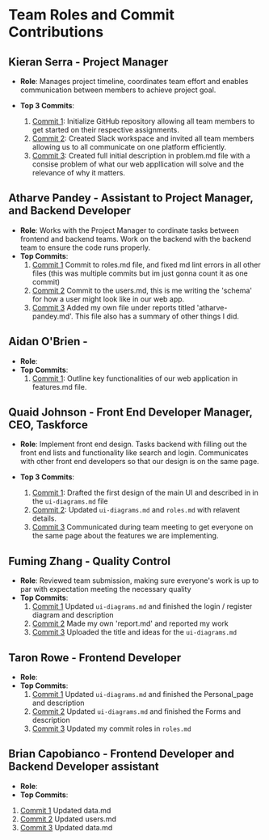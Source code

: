 # Team Roles and Commit Contributions

## Kieran Serra - Project Manager

- **Role**: Manages project timeline, coordinates team effort and enables communication between members to achieve project goal.
- **Top 3 Commits**:

  1. [Commit 1](https://github.com/kserra1/CS326Team2/commit/abd7afde6bdb0a6cb865082c2b7780db0b5f0e7e): Initialize GitHub repository allowing all team members to get started on their respective assignments.
  2. [Commit 2](https://github.com/kserra1/CS326Team2/commit/fbb887eb29716258daff32c4ab99ae0e7a9d517e): Created Slack workspace and invited all team members allowing us to all communicate on one platform efficiently.
  3. [Commit 3](https://github.com/kserra1/CS326Team2/commit/2b3e06fe699464d31a1996ab2cf6b68e47108aaf): Created full initial description in problem.md file with a consise problem of what our web appllication will solve and the relevance of why it matters.

## Atharve Pandey - Assistant to Project Manager, and Backend Developer

  - **Role**: Works with the Project Manager to cordinate tasks between frontend and backend teams. Work on the backend with the backend team to ensure the code runs properly.
  - **Top Commits**:
    1. [Commit 1](https://github.com/kserra1/CS326Team2/commit/d519488db7a9179fb9fe15cbf7ae5593a471888f)
       Commit to roles.md file, and fixed md lint errors in all other files (this was multiple commits but im just gonna count it as one commit)
    2. [Commit 2](https://github.com/kserra1/CS326Team2/commit/69c0acd0dd56fa68ba29f63a9dc31cd48b5e07a0)
       Commit to the users.md, this is me writing the 'schema' for how a user might look like in our web app.
    3. [Commit 3](https://github.com/kserra1/CS326Team2/commit/6832b3f9e0d54b97804ca39e27f1ab6d9b624500)
       Added my own file under reports titled 'atharve-pandey.md'. This file also has a summary of other things I did.

## Aidan O'Brien -

- **Role**:
- **Top Commits**:
  1. [Commit 1](https://github.com/kserra1/CS326Team2/blob/main/team/m2/features.md): Outline key functionalities of our web application in features.md file.

## Quaid Johnson - Front End Developer Manager, CEO, Taskforce

- **Role**: Implement front end design. Tasks backend with filling out the front end lists and functionality like search and login. Communicates with other front end developers so that our design is on the same page.
- **Top 3 Commits**:

  1. [Commit 1](https://github.com/kserra1/CS326Team2/commit/027f53fd6c607c94b8883a405df57d47755596a9): Drafted the first design of the main UI and described in in the `ui-diagrams.md` file
  2. [Commit 2](https://github.com/kserra1/CS326Team2/commit/48fff75f681225d78bc57edd291e0e74bd95dd33): Updated `ui-diagrams.md` and `roles.md` with relavent details.
  3. [Commit 3](https://github.com/kserra1/CS326Team2/commit/) Communicated during team meeting to get everyone on the same page about the features we are implementing.

## Fuming Zhang - Quality Control

- **Role**: Reviewed team submission, making sure everyone's work is up to par with expectation meeting the necessary quality 
- **Top Commits**:
   1. [Commit 1](https://github.com/kserra1/CS326Team2/commit/ec7ee3e5e4c11745a5692080d89a7e862128c92e) Updated `ui-diagrams.md` and finished the login / register diagram and description
   2. [Commit 2](https://github.com/kserra1/CS326Team2/commit/aeea06fc8ec4034248f97ee75afab415f8c070e5) Made my own 'report.md' and reported my work
   3. [Commit 3](https://github.com/kserra1/CS326Team2/commit/40be6bb74bd3eb9e3f6597abcc51f7bd81b4ec10) Uploaded the title and ideas for the `ui-diagrams.md`

## Taron Rowe - Frontend Developer 

- **Role**:
- **Top Commits**:
  1. [Commit 1](https://github.com/kserra1/CS326Team2/commit/0448594049aca8202535cacf832fb99001800a6a) Updated `ui-diagrams.md` and finished the Personal_page and description
  2. [Commit 2](https://github.com/kserra1/CS326Team2/commit/e29f893e8ce1300f5a267bcdb787d7a0143a3b7f#diff-e0e72ceb8cc20d911df447d37d99a8f993cb02edba0eced86675181059573d6fR34) Updated `ui-diagrams.md` and finished the Forms and description
  3. [Commit 3](https://github.com/kserra1/CS326Team2/commit/afaf5a1d6b1dd0a2f1f162eec7342d5a037b1ef3) Updated my commit roles in `roles.md`

## Brian Capobianco - Frontend Developer and Backend Developer assistant

- **Role**:
- **Top Commits**: 
1. [Commit 1](https://github.com/kserra1/CS326Team2/commit/64ba52d6ddec58d45b2969cde5dfbd2fc6139257) Updated data.md
2. [Commit 2](https://github.com/kserra1/CS326Team2/commit/19872a63072eb55bf78b72cb97b35575d368f877) Updated users.md
3. [Commit 3](https://github.com/kserra1/CS326Team2/commit/f966e04f02bcdd75c263fd447f38851dfabbc448) Updated data.md
  
